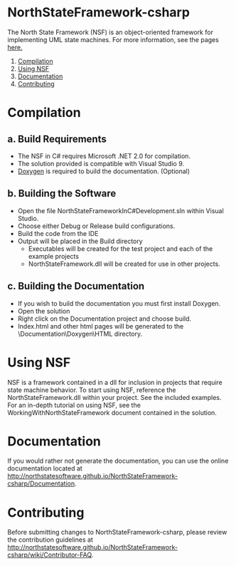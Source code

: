 NorthStateFramework-csharp
==========================

The North State Framework (NSF) is an object-oriented framework for implementing UML state machines.  For more information, see the pages <a href="http://northstatesoftware.github.io/NorthStateFramework-csharp/index.html">here.</a>


1. [Compilation](#compilation)
2. [Using NSF](#using-nsf)
3. [Documentation](#documentation)
4. [Contributing](#contributing) 

Compilation
===========

a. Build Requirements
---------------------
* The NSF in C# requires Microsoft .NET 2.0 for compilation.  
* The solution provided is compatible with Visual Studio 9.
* <a href="http://www.doxygen.org/">Doxygen</a> is required to build the documentation. (Optional)

b. Building the Software
------------------------
* Open the file NorthStateFrameworkInC#Development.sln within Visual Studio.
* Choose either Debug or Release build configurations.
* Build the code from the IDE
* Output will be placed in the Build directory
	* Executables will be created for the test project and each of the example projects
	* NorthStateFramework.dll will be created for use in other projects.

c. Building the Documentation
-----------------------------
* If you wish to build the documentation you must first install Doxygen.
* Open the solution
* Right click on the Documentation project and choose build.
* Index.html and other html pages will be generated to the \Documentation\Doxygen\HTML directory.

Using NSF
=========
NSF is a framework contained in a dll for inclusion in projects that require state machine behavior.  To start using  NSF, reference the NorthStateFramework.dll within your project.  See the included examples.  For an in-depth tutorial on using NSF, see the WorkingWithNorthStateFramework document contained in the solution.

Documentation
=============
If you would rather not generate the documentation, you can use the online documentation located at http://northstatesoftware.github.io/NorthStateFramework-csharp/Documentation.

Contributing
============
Before submitting changes to NorthStateFramework-csharp, please review the contribution guidelines at http://northstatesoftware.github.io/NorthStateFramework-csharp/wiki/Contributor-FAQ.
